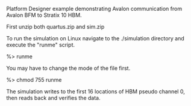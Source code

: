 Platform Designer example demonstrating Avalon communication from Avalon BFM to Stratix 10 HBM.

First unzip both quartus.zip and sim.zip

To run the simulation on Linux navigate to the ./simulation directory and execute the "runme" script.

%> runme

You may have to change the mode of the file first.

%> chmod 755 runme

The simulation writes to the first 16 locations of HBM pseudo channel 0, then reads back and
verifies the data.

